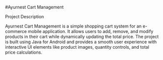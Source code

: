#Ayurnest Cart Management

Project Description

Ayurnest Cart Management is a simple shopping cart system for an e-commerce mobile application. It allows users to add, remove, and modify products in their cart while dynamically updating the total price. The project is built using Java for Android and provides a smooth user experience with interactive UI elements like product images, quantity controls, and total price calculations.


